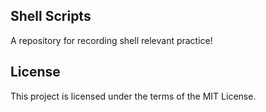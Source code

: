 ## Shell Scripts
A repository for recording shell relevant practice!

## License
This project is licensed under the terms of the MIT License.